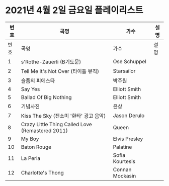 # 2021년 4월 2일 금요일 플레이리스트

| 번호 | 곡명 | 가수 | 설명 |
|------|------|------|------|
| 번호 | 곡명 | 가수 | 설명 |
| 1 | s'Rothe-Zauerli (B기도문) | Ose Schuppel |  |
| 2 | Tell Me It's Not Over (타이틀 뮤직) | Starsailor |  |
| 3 | 슬픔의 피에스타 | 박주원 |  |
| 4 | Say Yes | Elliott Smith |  |
| 5 | Ballad Of Big Nothing | Elliott Smith |  |
| 6 | 기념사진 | 윤상 |  |
| 7 | Kiss The Sky (전소미 '환타' 광고 음악) | Jason Derulo |  |
| 8 | Crazy Little Thing Called Love (Remastered 2011) | Queen |  |
| 9 | My Boy | Elvis Presley |  |
| 10 | Baton Rouge | Palatine |  |
| 11 | La Perla | Sofia Kourtesis |  |
| 12 | Charlotte's Thong | Connan Mockasin |  |
